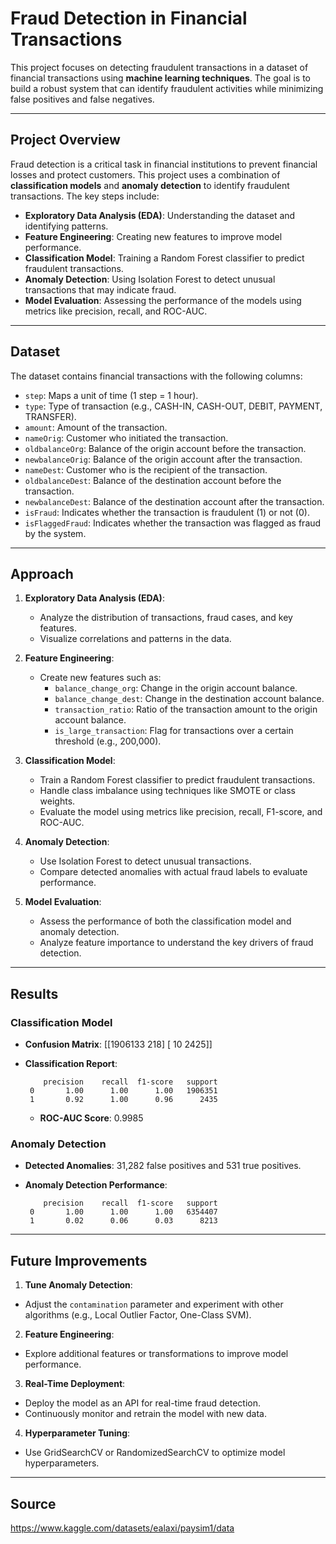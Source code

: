 # Fraud Detection in Financial Transactions

This project focuses on detecting fraudulent transactions in a dataset of financial transactions using **machine learning techniques**. The goal is to build a robust system that can identify fraudulent activities while minimizing false positives and false negatives.

---

## Project Overview

Fraud detection is a critical task in financial institutions to prevent financial losses and protect customers. This project uses a combination of **classification models** and **anomaly detection** to identify fraudulent transactions. The key steps include:
- **Exploratory Data Analysis (EDA)**: Understanding the dataset and identifying patterns.
- **Feature Engineering**: Creating new features to improve model performance.
- **Classification Model**: Training a Random Forest classifier to predict fraudulent transactions.
- **Anomaly Detection**: Using Isolation Forest to detect unusual transactions that may indicate fraud.
- **Model Evaluation**: Assessing the performance of the models using metrics like precision, recall, and ROC-AUC.

---

## Dataset

The dataset contains financial transactions with the following columns:
- `step`: Maps a unit of time (1 step = 1 hour).
- `type`: Type of transaction (e.g., CASH-IN, CASH-OUT, DEBIT, PAYMENT, TRANSFER).
- `amount`: Amount of the transaction.
- `nameOrig`: Customer who initiated the transaction.
- `oldbalanceOrg`: Balance of the origin account before the transaction.
- `newbalanceOrig`: Balance of the origin account after the transaction.
- `nameDest`: Customer who is the recipient of the transaction.
- `oldbalanceDest`: Balance of the destination account before the transaction.
- `newbalanceDest`: Balance of the destination account after the transaction.
- `isFraud`: Indicates whether the transaction is fraudulent (1) or not (0).
- `isFlaggedFraud`: Indicates whether the transaction was flagged as fraud by the system.

---

## Approach

1. **Exploratory Data Analysis (EDA)**:
   - Analyze the distribution of transactions, fraud cases, and key features.
   - Visualize correlations and patterns in the data.

2. **Feature Engineering**:
   - Create new features such as:
     - `balance_change_org`: Change in the origin account balance.
     - `balance_change_dest`: Change in the destination account balance.
     - `transaction_ratio`: Ratio of the transaction amount to the origin account balance.
     - `is_large_transaction`: Flag for transactions over a certain threshold (e.g., 200,000).

3. **Classification Model**:
   - Train a Random Forest classifier to predict fraudulent transactions.
   - Handle class imbalance using techniques like SMOTE or class weights.
   - Evaluate the model using metrics like precision, recall, F1-score, and ROC-AUC.

4. **Anomaly Detection**:
   - Use Isolation Forest to detect unusual transactions.
   - Compare detected anomalies with actual fraud labels to evaluate performance.

5. **Model Evaluation**:
   - Assess the performance of both the classification model and anomaly detection.
   - Analyze feature importance to understand the key drivers of fraud detection.

---

## Results

### Classification Model
- **Confusion Matrix**:
  [[1906133 218]
    [ 10 2425]]

- **Classification Report**:

          precision    recall  f1-score   support
       0       1.00      1.00      1.00   1906351
       1       0.92      1.00      0.96      2435

  - **ROC-AUC Score**: 0.9985

### Anomaly Detection
- **Detected Anomalies**: 31,282 false positives and 531 true positives.
- **Anomaly Detection Performance**:

          precision    recall  f1-score   support
       0       1.00      1.00      1.00   6354407
       1       0.02      0.06      0.03      8213

  
---

## Future Improvements

1. **Tune Anomaly Detection**:
 - Adjust the `contamination` parameter and experiment with other algorithms (e.g., Local Outlier Factor, One-Class SVM).

2. **Feature Engineering**:
 - Explore additional features or transformations to improve model performance.

3. **Real-Time Deployment**:
 - Deploy the model as an API for real-time fraud detection.
 - Continuously monitor and retrain the model with new data.

4. **Hyperparameter Tuning**:
 - Use GridSearchCV or RandomizedSearchCV to optimize model hyperparameters.

---

## Source

https://www.kaggle.com/datasets/ealaxi/paysim1/data
